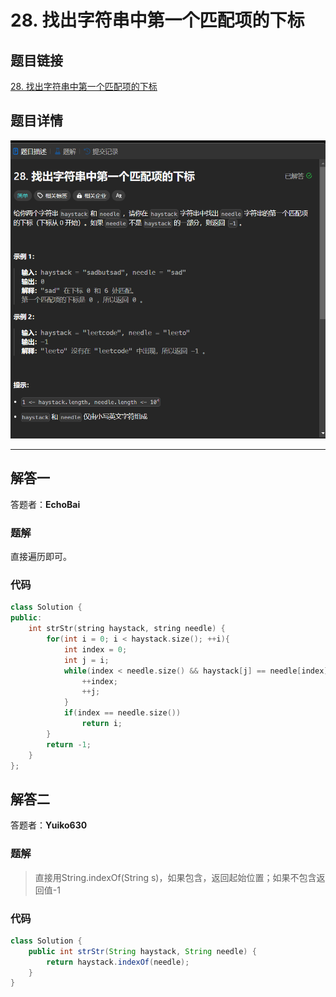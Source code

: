 # 28. 找出字符串中第一个匹配项的下标
## 题目链接  
[28. 找出字符串中第一个匹配项的下标](https://leetcode.cn/problems/find-the-index-of-the-first-occurrence-in-a-string/description/)
## 题目详情
![题目图片](Img/28.png)

***
## 解答一
答题者：**EchoBai**

### 题解
直接遍历即可。

### 代码
``` cpp
class Solution {
public:
    int strStr(string haystack, string needle) {
        for(int i = 0; i < haystack.size(); ++i){
            int index = 0;
            int j = i;
            while(index < needle.size() && haystack[j] == needle[index] ){
                ++index;
                ++j;   
            }
            if(index == needle.size())
                return i;
        }
        return -1;
    }
};
```

## 解答二
答题者：**Yuiko630**

### 题解
>直接用String.indexOf(String s)，如果包含，返回起始位置；如果不包含返回值-1

### 代码
``` Java
class Solution {
    public int strStr(String haystack, String needle) {
        return haystack.indexOf(needle);
    }
}
```